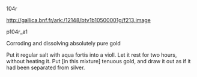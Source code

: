 104r

http://gallica.bnf.fr/ark:/12148/btv1b10500001g/f213.image

p104r_a1

Corroding and dissolving absolutely pure gold

Put it  regular salt with aqua fortis into a violl. Let it rest for two hours, without heating it. Put [in this mixture] tenuous gold, and draw it out as if it had been separated from silver.
